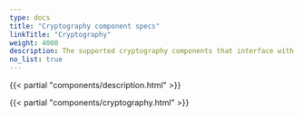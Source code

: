 ```yaml
---
type: docs
title: "Cryptography component specs"
linkTitle: "Cryptography"
weight: 4000
description: The supported cryptography components that interface with Dapr
no_list: true
---
```


{{< partial "components/description.html" >}}

{{< partial "components/cryptography.html" >}}